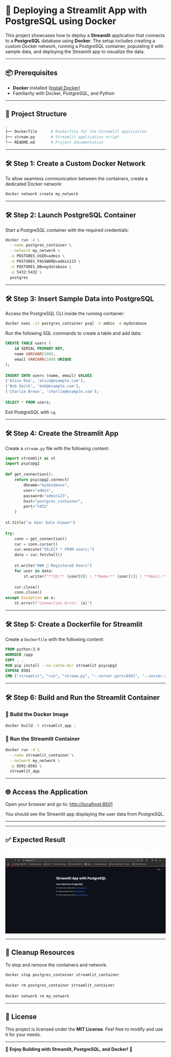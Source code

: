 # 🚀 Deploying a Streamlit App with PostgreSQL using Docker

This project showcases how to deploy a **Streamlit** application that connects to a **PostgreSQL** database using **Docker**. The setup includes creating a custom Docker network, running a PostgreSQL container, populating it with sample data, and deploying the Streamlit app to visualize the data.

---

## 📦 Prerequisites

- **Docker** installed ([Install Docker](https://docs.docker.com/get-docker/))
- Familiarity with Docker, PostgreSQL, and Python

---

## 📂 Project Structure

```bash
.
├── Dockerfile      # Dockerfile for the Streamlit application
├── stream.py       # Streamlit application script
└── README.md       # Project documentation
```

---

## 🛠️ Step 1: Create a Custom Docker Network

To allow seamless communication between the containers, create a dedicated Docker network:

```bash
docker network create my_network
```

---

## 🛠️ Step 2: Launch PostgreSQL Container

Start a PostgreSQL container with the required credentials:

```bash
docker run -d \
  --name postgres_container \
  --network my_network \
  -e POSTGRES_USER=admin \
  -e POSTGRES_PASSWORD=admin123 \
  -e POSTGRES_DB=mydatabase \
  -p 5432:5432 \
  postgres
```

---

## 🛠️ Step 3: Insert Sample Data into PostgreSQL

Access the PostgreSQL CLI inside the running container:

```bash
docker exec -it postgres_container psql -U admin -d mydatabase
```

Run the following SQL commands to create a table and add data:

```sql
CREATE TABLE users (
    id SERIAL PRIMARY KEY,
    name VARCHAR(100),
    email VARCHAR(100) UNIQUE
);

INSERT INTO users (name, email) VALUES
('Alice Doe', 'alice@example.com'),
('Bob Smith', 'bob@example.com'),
('Charlie Brown', 'charlie@example.com');

SELECT * FROM users;
```

Exit PostgreSQL with `\q`.

---

## 🛠️ Step 4: Create the Streamlit App

Create a `stream.py` file with the following content:

```python
import streamlit as st
import psycopg2

def get_connection():
    return psycopg2.connect(
        dbname="mydatabase",
        user="admin",
        password="admin123",
        host="postgres_container",
        port="5432"
    )

st.title("📊 User Data Viewer")

try:
    conn = get_connection()
    cur = conn.cursor()
    cur.execute("SELECT * FROM users;")
    data = cur.fetchall()
    
    st.write("### 👥 Registered Users")
    for user in data:
        st.write(f"**ID:** {user[0]} | **Name:** {user[1]} | **Email:** {user[2]}")
    
    cur.close()
    conn.close()
except Exception as e:
    st.error(f"Connection Error: {e}")
```

---

## 🛠️ Step 5: Create a Dockerfile for Streamlit

Create a `Dockerfile` with the following content:

```dockerfile
FROM python:3.9
WORKDIR /app
COPY . .
RUN pip install --no-cache-dir streamlit psycopg2
EXPOSE 8501
CMD ["streamlit", "run", "stream.py", "--server.port=8501", "--server.address=0.0.0.0"]
```

---

## 🛠️ Step 6: Build and Run the Streamlit Container

### 🔨 Build the Docker Image

```bash
docker build -t streamlit_app .
```

### 🚀 Run the Streamlit Container

```bash
docker run -d \
  --name streamlit_container \
  --network my_network \
  -p 8501:8501 \
  streamlit_app
```

---

## 🌐 Access the Application

Open your browser and go to: [http://localhost:8501](http://localhost:8501)

You should see the Streamlit app displaying the user data from PostgreSQL.

---
---

## ✅ Expected Result

![App showing successful database connection](output.jpg)

---

## 🧹 Cleanup Resources

To stop and remove the containers and network:

```bash
docker stop postgres_container streamlit_container

docker rm postgres_container streamlit_container

docker network rm my_network
```

---

## 📜 License

This project is licensed under the **MIT License**. Feel free to modify and use it for your needs.

---

🚀 **Enjoy Building with Streamlit, PostgreSQL, and Docker!** 🚀

